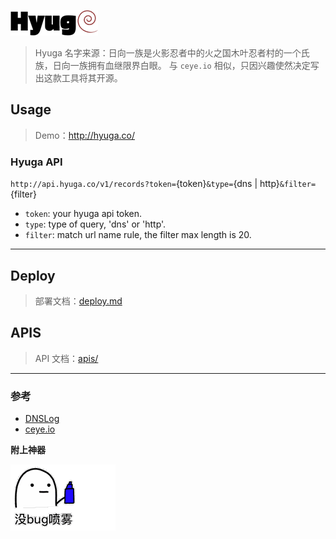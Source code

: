 ![](./docs/hyuga.png)

> Hyuga 名字来源：日向一族是火影忍者中的火之国木叶忍者村的一个氏族，日向一族拥有血继限界白眼。
> 与 `ceye.io` 相似，只因兴趣使然决定写出这款工具将其开源。

## Usage
> Demo：http://hyuga.co/

### Hyuga API

`http://api.hyuga.co/v1/records?token=`{token}`&type=`{dns | http}`&filter=`{filter}
- `token`: your hyuga api token.
- `type`: type of query, 'dns' or 'http'.
- `filter`: match url name rule, the filter max length is 20.
---

## Deploy
> 部署文档：[deploy.md](./docs/deploy.md)

## APIS
>  API 文档：[apis/](./docs/apis/)

---

### 参考

- [DNSLog](https://github.com/BugScanTeam/DNSLog)
- [ceye.io](http://ceye.io)

**附上神器**

![](./docs/2er0Xbug.gif)
